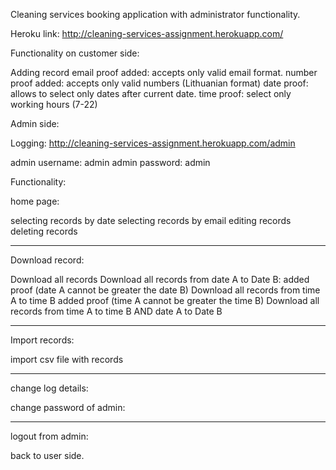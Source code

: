 Cleaning services booking application with administrator functionality. 

Heroku link:
http://cleaning-services-assignment.herokuapp.com/

Functionality on customer side:

Adding record
email proof added: accepts only valid email format. 
number proof added: accepts only valid numbers (Lithuanian format)
date proof: allows to select only dates after current date. 
time proof: select only working hours (7-22)

Admin side: 

Logging:
http://cleaning-services-assignment.herokuapp.com/admin

admin username: admin
admin password: admin

Functionality:

home page:

selecting records by date
selecting records by email
editing records
deleting records
______________________________

Download record:

Download all records
Download all records from date A to Date B: added proof (date A cannot be greater the date B)
Download all records from time A to time B added proof (time A cannot be greater the time B)
Download all records from time A to time B AND  date A to Date B
______________________________

Import records:

import csv file with records
______________________________

change log details:

change password of admin:
______________________________

logout from admin:

back to user side. 
